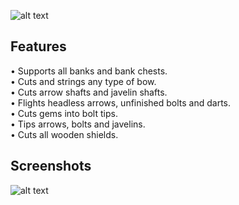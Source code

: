 ![alt text](https://i.imgur.com/UW1c4lN.png)

## Features
• Supports all banks and bank chests.  
• Cuts and strings any type of bow.  
• Cuts arrow shafts and javelin shafts.  
• Flights headless arrows, unfinished bolts and darts.  
• Cuts gems into bolt tips.  
• Tips arrows, bolts and javelins.  
• Cuts all wooden shields.

## Screenshots

![alt text](https://i.imgur.com/aMHA2rg.png) 